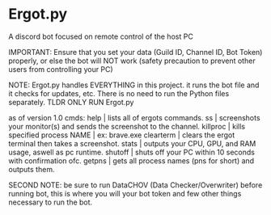 # Ergot.py
A discord bot focused on remote control of the host PC

IMPORTANT: Ensure that you set your data (Guild ID, Channel ID, Bot Token) properly, or else the bot will NOT work (safety precaution to prevent other users from controlling your PC)

NOTE: Ergot.py handles EVERYTHING in this project. it runs the bot file and it checks for updates, etc. There is no need to run the Python files separately. TLDR ONLY RUN Ergot.py

as of version 1.0
cmds:
help  |  lists all of ergots commands.
ss  |  screenshots your monitor(s) and sends the screenshot to the channel.
killproc  |  kills specified process NAME | ex: brave.exe
clearterm  |  clears the ergot terminal then takes a screenshot.
stats  |  outputs your CPU, GPU, and RAM usage, aswell as pc runtime.
shutoff  |  shuts off your PC within 10 seconds with confirmation ofc.
getpns  |  gets all process names (pns for short) and outputs them.

SECOND NOTE: be sure to run DataCHOV (Data Checker/Overwriter) before running bot, this is where you will your bot token and few other things necessary to run the bot.
